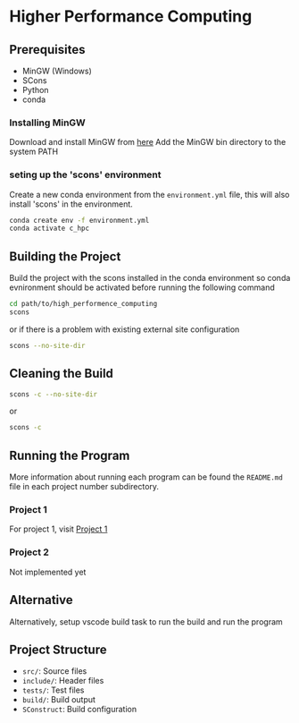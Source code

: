 # Higher Performance Computing

## Prerequisites
- MinGW (Windows)
- SCons
- Python
- conda

### Installing MinGW
Download and install MinGW from [here](https://sourceforge.net/projects/mingw/)
Add the MinGW bin directory to the system PATH

### seting up the 'scons' environment
Create a new conda environment from the `environment.yml` file, this will also install 'scons' in the environment. 
```bash
conda create env -f environment.yml
conda activate c_hpc
```



## Building the Project
Build the project with the scons installed in the conda environment
so conda evnironment should be activated before running the following command
```bash
cd path/to/high_performence_computing
scons
```
or if there is a problem with existing external site configuration

```bash
scons --no-site-dir
```

## Cleaning the Build
```bash
scons -c --no-site-dir
```
or 
```bash
scons -c
```

## Running the Program

More information about running each program can be found the `README.md` file in each project number subdirectory.
### Project 1
For project 1, visit [Project 1](src/p1/README.md)

### Project 2
Not implemented yet

## Alternative
Alternatively, setup vscode build task to run the build and run the program

## Project Structure
- `src/`: Source files
- `include/`: Header files
- `tests/`: Test files
- `build/`: Build output
- `SConstruct`: Build configuration